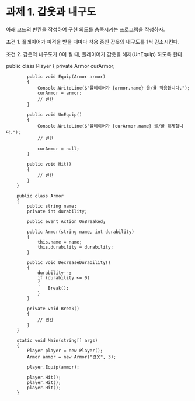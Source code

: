 # 과제 1. 갑옷과 내구도

아래 코드의 빈칸을 작성하여 구현 의도를 충족시키는 프로그램을 작성하자.


조건 1. 플레이어가 피격을 받을 때마다 착용 중인 갑옷의 내구도를 1씩 감소시킨다.

조건 2. 갑옷의 내구도가 0이 될 때, 플레이어가 갑옷을 해제(UnEquip) 하도록 한다.


 public class Player
        {
            private Armor curArmor;

            public void Equip(Armor armor)
            {
                Console.WriteLine($"플레이어가 {armor.name} 을/를 착용합니다.");
                curArmor = armor;
                // 빈칸
            }

            public void UnEquip()
            {
                Console.WriteLine($"플레이어가 {curArmor.name} 을/를 해제합니다.");
                // 빈칸 

                curArmor = null;
            }

            public void Hit()  
            {
                // 빈칸
            }
        }

        public class Armor
        {
            public string name;
            private int durability;

            public event Action OnBreaked;

            public Armor(string name, int durability)
            {
                this.name = name;
                this.durability = durability;
            }

            public void DecreaseDurability()
            {
                durability--;
                if (durability <= 0)
                {
                    Break();
                }
            }

            private void Break() 
            {
                // 빈칸
            }
        }

        static void Main(string[] args)
        {
            Player player = new Player();
            Armor ammor = new Armor("갑옷", 3);

            player.Equip(ammor);

            player.Hit();
            player.Hit();
            player.Hit();
        }
